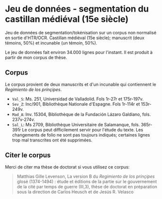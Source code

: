 # Jeu de données - segmentation du castillan médiéval (15e siècle)

Jeu de données de segmentation/tokénisation sur un corpus non normalisé en sortie d'HTR/OCR. Castillan médiéval (15e siècle); manuscrit (deux témoins, 50%) et incunable (un témoin, 50%). 

Le jeu de données fait environ 34.000 lignes pour l'instant. Il est produit à partir de mon corpus de thèse. 

## Corpus

Le corpus provient de deux manuscrits et d'un incunable qui contiennent le *Regimiento de los prínçipes*.

- `Val_S`: Ms. 251, Universidad de Valladolid. Fols 1r-27r et 175r-197v.
- `Sev_Z`: Inc/901, Bibliothèque Nationale d'Espagne. Fols 1r-114r et 153r-249v.
- `Mad_A`: Inv. 15304, Bibliothèque de la Fundación Lázaro Galdiano, fols. 237v-274v.
- `Sal_L`: Ms 2709, Bibliothèque Universitaire de Salamanque, fols. 365r-391r
Le corpus peut difficilement servir pour l'étude du texte. Les changements de folio ne sont pas toujours indiqués; certaines lignes trop mal transcrites ont été supprimées.

## Citer le corpus

Merci de citer ma thèse de doctorat si vous utilisez ce corpus:

> Matthias Gille Levenson, La version B du *Regimiento de los prínçipes* glosé (1374-1494) : étude et éditions de la partie sur le gouvernement de la cité par temps de guerre (III,3), thèse de doctorat en préparation sous la direction de Carlos Heusch et de Jesús R. Velasco
 
